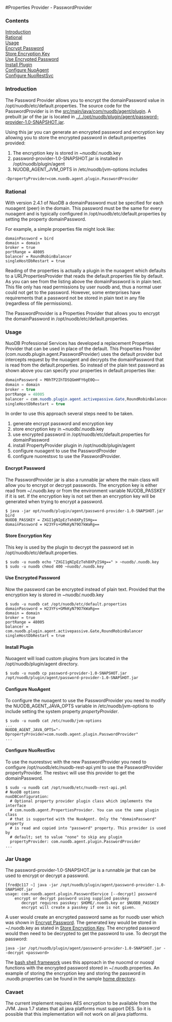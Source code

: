 #Properties Provider - PasswordProvider 

### Contents
[Introduction](#introduction)  
[Rational](#rational)  
[Usage](#usage)  
[Encrypt Password](#encrypt-password)  
[Store Encryption Key](#store-encryption-key)  
[Use Encrypted Password](#use-encrypted-password)  
[Install Plugin](#install-plugin)  
[Configure NuoAgent](#configure-nuoagent)  
[Configure NuoRestSvc](#configure-nuorestsvc)  

### Introduction

The Password Provider allows you to encrypt the domainPassword value
in /opt/nuodb/etc/default.properties.  The source code for the
PasswordProvider is in the [src/main/java/com/nuodb/agent/plugin](src/main/java/com/nuodb/agent/plugin).
A prebuilt jar of the jar is located in [../../opt/nuodb/plugin/agent/password-provider-1.0-SNAPSHOT.jar](../../opt/nuodb/plugin/agent).

Using this jar you can generate an encrypted password and encryption
key allowing you to store the encrypted password in default.properties
provided:

1. The encryption key is stored in ~nuodb/.nuodb.key
2. password-provider-1.0-SNAPSHOT.jar is installed in /opt/nuodb/plugin/agent
3. NUODB_AGENT_JVM_OPTS in /etc/nuodb/jvm-options includes
```
-DpropertyProvider=com.nuodb.agent.plugin.PasswordProvider 
```

### Rational

With version 2.4.1 of NuoDB a domainPassword must be specified for each
nuoagent (peer) in the domain.  This password must be the same for
every nuoagent and is typically configured in
/opt/nuodb/etc/default.properties by setting the property
domainPassword.

For example, a simple properties file might look like:

```
domainPassword = bird
domain = domain
broker = true
portRange = 48005
balancer = RoundRobinBalancer
singleHostDbRestart = true
```

Reading of the properties is actually a plugin in the nuoagent which
defaults to a URLPropertiesProvider that reads the default.properties
file by default.  As you can see from the listing above the
domainPassword is in plain text.  This file only has read permissions
by user nuodb and, thus a normal user could not get to the password.
However, some enterprises have requirements that a password not be
stored in plain text in any file (regardless of file permissions).

The PasswordProvider is a Properties Provider that allows you to
encrypt the domainPassword in /opt/nuodb/etc/default.properties.

### Usage

NuoDB Professional Services has developed a replacement Properties
Provider that can be used in place of the default.  This Properties
Provider (com.nuodb.plugin.agent.PasswordProvider) uses the default
provider but intercepts request by the nuoagent and decrypts the
domainPassword that is read from the default.properties.   So instead
of the plain text password as shown above you can specify your properties in
default.properties like:

```java
domainPassword = M0hTP2IhTDSQGmHFY6gE0Q==
domain = domain
broker = true
portRange = 48005
balancer = com.nuodb.plugin.agent.activepassive.Gate,RoundRobinBalancer
singleHostDbRestart = true
```

In order to use this approach several steps need to be taken.

   1. generate encrypt password and encryption key
   2. store encryption key in ~nuodb/.nuodb.key
   3. use encrypted password in /opt/nuodb/etc/default.properties for domainPassword
   4. install PropertyProvider plugin in /opt/nuodb/plugin/agent
   5. configure nuoagent to use the PasswordProvider
   6. configure nuorestsvc to use the
      PasswordProvider.

#### Encrypt Password

The PasswordProvider jar is also a runnable jar where the main class
will allow you to encrypt or decrypt passwords.  The encryption key is
either read from ~/.nuodb.key or from the environment variable
NUODB_PASSKEY if it is set.  If the encryption key is not set then an
encryption key will be generated when trying to encrypt a password.

```
$ java -jar opt/nuodb/plugin/agent/password-provider-1.0-SNAPSHOT.jar bird
NUODB_PASSKEY = ZXGI1gNIpEzTeh8XPyISHg==
domainPassword = H23YFs+GMkKyN79O7kWaRg==
```

#### Store Encryption Key

This key is used by the plugin to decrypt the password set in
/opt/nuodb/etc/default.properties.

```
$ sudo -u nuodb echo "ZXGI1gNIpEzTeh8XPyISHg==" > ~nuodb/.nuodb.key
$ sudo -u nuodb chmod 400 ~nuodb/.nuodb.key
```

#### Use Encrypted Password

Now the password can be encrypted instead of plain text.  Provided
that the encryption key is stored in ~nuodb/.nuodb.key 

```
$ sudo -u nuodb cat /opt/nuodb/etc/default.properties
domainPassword = H23YFs+GMkKyN79O7kWaRg==
domain = domain
broker = true
portRange = 48005
balancer = com.nuodb.plugin.agent.activepassive.Gate,RoundRobinBalancer
singleHostDbRestart = true
```

#### Install Plugin

Nuoagent will load custom plugins from jars located in the
/opt/nuodb/plugin/agent directory.

```
$ sudo -u nuodb cp password-provider-1.0-SNAPSHOT.jar /opt/nuodb/plugin/agent/password-provider-1.0-SNAPSHOT.jar
```

#### Configure NuoAgent

To configure the nuoagent to use the PasswordProvider you need to
modify the NUODB_AGENT_JAVA_OPTS variable in /etc/nuodb/jvm-options to
include setting the system property *propertyProvider*.

```
$ sudo -u nuodb cat /etc/nuodb/jvm-options
...
NUODB_AGENT_JAVA_OPTS="-DpropertyProvider=com.nuodb.agent.plugin.PasswordProvider"
...
```

#### Configure NuoRestSvc

To use the nuorestsvc with the new PasswordProvider you need to
configure /opt/nuodb/etc/nuodb-rest-api.yml to use the
PasswordProvider propertyProvider.  The restsvc will use this provider
to get the domainPassword.

```
$ sudo -u nuodb cat /opt/nuodb/etc/nuodb-rest-api.yml
# NuoDB options
nuoDBConfiguration:
  # Optional property provider plugin class which implements the interface
  # com.nuodb.agent.PropertiesProvider. You can use the same plugin class
  # that is supported with the NuoAgent. Only the "domainPassword" property
  # is read and copied into "password" property. This provider is used by
  # default; set to value "none" to skip any plugin
  propertyProvider: com.nuodb.agent.plugin.PasswordProvider
...
```

### Jar Usage

The password-provider-1.0-SNAPSHOT.jar is a runnable jar that can be used to encrypt or decrypt  a password.

```
[fred@c117 ~] java -jar /opt/nuodb/plugin/agent/password-provider-1.0-SNAPSHOT.jar
usage: com.nuodb.agent.plugin.PasswordService [--decrypt] password
	encrypt or decrypt password using supplied passkey
	   decrypt requires passkey: $HOME/.nuodb.key or $NUODB_PASSKEY
	   encrypt will create a passkey if one is not given.
```

A user would create an encrypted password same as for nuodb user which was shown in [Encrypt Password](#encrypt-password).  The generated key would be stored in ~/.nuodb.key as stated in [Store Encryption Key](#store-encryption-key).  The encrypted password would then need to be decrypted to get the password to use.  To decrypt the password: 

```java -jar /opt/nuodb/plugin/agent/password-provider-1.0-SNAPSHOT.jar --decrypt <password>```

The [bash shell framework](../../etc/profile.d) uses this approach in the nuocmd or nuosql functions with the encrypted password stored in ~/.nuodb.properties.  An example of storing the encryption key and storing the password in .nuodb.properties can be found in the sample [home directory](../../home/user).
 
### Cavaet

The current implement requires AES encryption to be available from the
JVM.  Java 1.7 states that all java platforms must support DES.  So it
is possible that this implementation will not work on all java
platforms.
